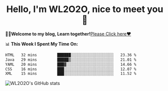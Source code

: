 <h1 align = "center">Hello, I'm WL2O2O, nice to meet you 👋</h1>

🧑‍💻**Welcome to my blog, Learn together!**[Please Click here❤️](https://wl2o2o.github.io)

📊 **This Week I Spent My Time On:**
<!--START_SECTION:waka-->

```txt
HTML   32 mins         ██████░░░░░░░░░░░░░░░░░░░   23.36 %
Java   29 mins         █████▒░░░░░░░░░░░░░░░░░░░   21.01 %
YAML   20 mins         ███▓░░░░░░░░░░░░░░░░░░░░░   14.66 %
CSS    16 mins         ███░░░░░░░░░░░░░░░░░░░░░░   12.07 %
XML    15 mins         ███░░░░░░░░░░░░░░░░░░░░░░   11.52 %
```

<!--END_SECTION:waka-->

![WL2O2O's GitHub stats](https://github-readme-stats.vercel.app/api?username=wl2o2o&show_icons=true)


<!--
**WL2O2O/WL2O2O** is a ✨ _special_ ✨ repository because its `README.md` (this file) appears on your GitHub profile.

Here are some ideas to get you started:

- 🔭 I’m currently working on ...
- 🌱 I’m currently learning ...
- 👯 I’m looking to collaborate on ...
- 🤔 I’m looking for help with ...
- 💬 Ask me about ...
- 📫 How to reach me: ...
- 😄 Pronouns: ...
- ⚡ Fun fact: ...
-->
